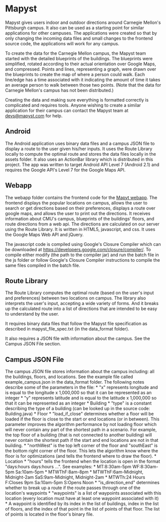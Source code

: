 Mapyst
======

Mapyst gives users indoor and outdoor directions around Carnegie Mellon's Pittsburgh campus. It also can be used as a starting point for similar applications for other campuses. The applications were created so that by only changing the incoming data files and small changes to the frontend source code, the applications will work for any campus.

To create the data for the Carnegie Mellon campus, the Mapyst team started with the detailed blueprints of the buildings. The blueprints were simplified, rotated according to their actual orientation over Google Maps, and compressed. Points and lines, representing a graph, were drawn over the blueprints to create the map of where a person could walk. Each line/edge has a time associated with it indicating the amount of time it takes an average person to walk between those two points. (Note that the data for Carnegie Mellon's campus has not been distributed.)

Creating the data and making sure everything is formatted correctly is complicated and requires tools. Anyone wishing to create a similar application for their campus can contact the Mapyst team at [devs@mapyst.com](mailto:devs@mapyst.com) for help.


Android
-------
The Android application uses binary data files and a campus JSON file to display a route to the user given his/her inputs. It uses the Route Library locally to compute the optimal route and stores the data files locally in the assets folder. It also uses an ActionBar library which is distributed in this project. The app was written to target Android API Level 7 (Android 2.1) and requires the Google API's Level 7 for the Google Maps API.


Webapp
------

The webapp folder contains the frontend code for the [Mapyt webapp](http://www.mapyst.com/webapp). The frontend displays the popular locations on campus, allows the user to search or get directions based on their preferences, displays a route over google maps, and allows the user to print out the directions. It receives information about CMU's campus, blueprints of the buildings' floors, and route directions from a web api. The directions are calculated on our server using the Route Library. It is written in HTML5, javascript, and css. It uses the Google Maps Web API and jQuery.

The javascript code is compiled using Google's Closure Compiler which can be downloaded at https://developers.google.com/closure/compiler/. To compile either modify (the path to the compiler jar) and run the batch file in the js folder or follow Google's Closure Compiler instructions to compile the same files compiled in the batch file.


Route Library
-------------
The Route Library computes the optimal route (based on the user's input and preferences) between two locations on campus. The library also interprets the user's input, accepting a wide variety of forms. And it breaks up the calculated route into a list of directions that are intended to be easy to understand by the user.

It requires binary data files that follow the Mapyst file specification as described in mapyst_file_spec.txt (in the data_format folder).

It also requires a JSON file with information about the campus. See the Campus JSON File section.


Campus JSON File
----------------
The campus JSON file stores information about the campus including: all the buildings, floors, and locations. See the example file called example_campus.json in the data_format folder. The following notes describe some of the parameters in the file:
    * "x" represents longitude and is equal to the longitude x 1,000,000 so that it can be represented as an integer
    * "y" represents latitude and is equal to the latitude x 1,000,000 so that it can be represented as an integer
    * Building
        * "type" is a constant describing the type of a building (can be looked up in the source code: Building.java)
    * Floor
        * "load_if_close" determines whether a floor will be loaded if the floor is close to the start or end locations (or in between). This parameter improves the algorithm performance by not loading floor which will never contain any part of the shortest path in a scenario. For example, the top floor of a building (that is not connected to another building) will never contain the shortest path if the start and end locations are not in that building.
        * "northWest" is the top left corner of the floor and "southEast" is the bottom right corner of the floor. This lets the algorithm know where the floor is for optimizations (and tells the frontend where to draw the floor).
    * Location
        * "hours" tells the frontend when the location is open in the format "days:hours days:hours ...". See examples:
            * MT:8:30am-5pm WF:8:30am-5pm Sa:10am-5pm
            * MTWThF:8am-8pm
            * MTWThF:6am-Midnight, Midnight-2am SaS:9am-Midnight, Midnight-2am
            * MTWTh:24 Hours F:Closes 9pm Sa:10am-5pm S:Opens Noon
        * "is_direction_end" determines whether to break up a route if the route passes through one of the location's waypoints
        * "waypoints" is a list of waypoints associated with this location (every location must have at least one waypoint associated with it)
            * A waypoint is identified by its index in the list of buildings, index in the list of floors, and the index of that point in the list of points of that floor. The list of points is located in the floor's binary file.